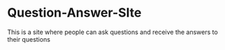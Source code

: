 # Question-Answer-SIte
This is a site where people can ask questions and receive the answers to their questions 
